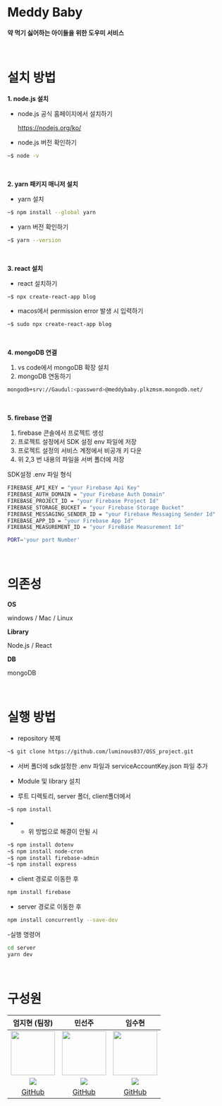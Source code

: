 # Meddy Baby

<b>약 먹기 싫어하는 아이들을 위한 도우미 서비스</b>
<p><br></p>

# 설치 방법

**1. node.js 설치**
- node.js 공식 홈페이지에서 설치하기
  
  https://nodejs.org/ko/

- node.js 버전 확인하기
```sh
~$ node -v
```
<p><br></p>

**2. yarn 패키지 매니저 설치**
- yarn 설치
```sh
~$ npm install --global yarn
```

- yarn 버전 확인하기
```sh
~$ yarn --version
```
<p><br></p>

**3. react 설치**
- react 설치하기
```sh
~$ npx create-react-app blog
```

- macos에서 permission error 발생 시 입력하기
```sh
~$ sudo npx create-react-app blog
```
<p><br></p>

**4. mongoDB 연결**

1. vs code에서 mongoDB 확장 설치
2. mongoDB 연동하기
```sh
mongodb+srv://Gaudul:<password>@meddybaby.plkzmsm.mongodb.net/
```

<p><br></p>

**5. firebase 연결**
1. firebase 콘솔에서 프로젝트 생성
2. 프로젝트 설정에서 SDK 설정 env 파일에 저장
3. 프로젝트 설정의 서비스 계정에서 비공개 키 다운
4. 위 2,3 번 내용의 파일을 서버 폴더에 저장

SDK설정 .env 파일 형식
```sh
FIREBASE_API_KEY = "your Firebase Api Key"
FIREBASE_AUTH_DOMAIN = "your Firebase Auth Domain"
FIREBASE_PROJECT_ID = "your Firebase Project Id"
FIREBASE_STORAGE_BUCKET = "your Firebase Storage Bucket"
FIREBASE_MESSAGING_SENDER_ID = "your Firebase Messaging Sender Id"
FIREBASE_APP_ID = "your Firebase App Id"
FIREBASE_MEASUREMENT_ID = "your FireBase Measurement Id"

PORT='your port Number'
```

<p><br></p>

# 의존성

<h10>**OS**</h10>
<p>windows / Mac / Linux</p>

<h10>**Library**</h10>
<p>Node.js / React</p>

<h10>**DB**</h10>
<p>mongoDB</p>

<p><br></p>

# 실행 방법

- repository 복제
```sh
~$ git clone https://github.com/luminous037/OSS_project.git
```


- 서버 폴더에 sdk설정한 .env 파일과 serviceAccountKey.json 파일 추가

- Module 및 library 설치
- 루트 디렉토리, server 폴더, client폴더에서
```sh
~$ npm install
```
- * 위 방법으로 해결이 안될 시
```sh
~$ npm install dotenv
~$ npm install node-cron
~$ npm install firebase-admin
~$ npm install express
```
- client 경로로 이동한 후
```sh
npm install firebase 
```
- server 경로로 이동한 후
```sh
npm install concurrently --save-dev
```
-실행 명령어
```sh
cd server
yarn dev
```
<p><br></p>







# 구성원
| **엄지현 (팀장)** | **민선주** | **임수현** | 
|:---:|:---:|:---:|
| <img src="https://avatars.githubusercontent.com/u/135002121?v=4" width="100" height="100"> | <img src="https://github.com/minseonju.png" width="100" height="100"> | <img src="https://avatars.githubusercontent.com/u/137772044?v=4" width="100" height="100"> |
| <a href="mailto:luminous037@gmail.com"><img src="https://img.shields.io/badge/EMAIL-F0F0F0?style=flat-square&logo=Gmail&logoColor=orange&link=mailto:luminous037@gmail.com"/></a> | <a href="mailto:10sc1108@naver.com"><img src="https://img.shields.io/badge/EMAIL-F0F0F0?style=flat-square&logo=Gmail&logoColor=orange&link=mailto:10sc1108@naver.com"/></a> | <a href="mailto:limjsu12@naver.com"><img src="https://img.shields.io/badge/EMAIL-F0F0F0?style=flat-square&logo=Gmail&logoColor=orange&link=mailto:limjsu12@naver.com"/></a> |
| <a href="https://github.com/luminous037">GitHub</a> | <a href="https://github.com/minseonju">GitHub</a> | <a href="https://github.com/GAUDUL">GitHub</a> |
